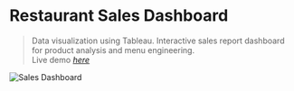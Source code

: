 # Restaurant Sales Dashboard
> Data visualization using Tableau. Interactive sales report dashboard for product analysis and menu engineering.     
> Live demo [_here_](https://public.tableau.com/views/RestaurantSalesDashboard_16663137023760/SalesDashboard?:language=en-US&:display_count=n&:origin=viz_share_link)


![Sales Dashboard](https://user-images.githubusercontent.com/109071450/197735394-a670d834-658a-4da9-877f-d10cb9453332.png)
